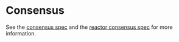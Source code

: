 # Consensus 

See the [consensus spec](https://github.com/tendermint/tendermint/tree/v0.34.x/spec/consensus) and the [reactor consensus spec](https://github.com/tendermint/tendermint/tree/v0.34.x/spec/reactors/consensus) for more information.
